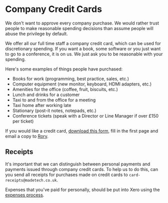 # Company Credit Cards

We don't want to approve every company purchase. We would rather trust people to make reasonable spending decisions than assume people will abuse the privilege by default.

We offer all our full time staff a company credit card, which can be used for discretionary spending. If you want a book, some software or you just want to go to a conference, it is on us. We just ask you to be reasonable with your spending.

Here's some examples of things people have purchased:

- Books for work (programming, best practice, sales, etc.)
- Computer equipment (new monitor, keyboard, HDMI adapters, etc.)
- Amenities for the office (coffee, fruit, biscuits, etc.)
- Lunch and drinks for a customer
- Taxi to and from the office for a meeting
- Taxi home after working late
- Stationary (post-it notes, notepads, etc.)
- Conference tickets (speak with a Director or Line Manager if over £150 per ticket)

If you would like a credit card, [download this form](https://drive.google.com/file/d/0B7Zb_9JeCVRkRUlFQWdEVmpEWlE/view?usp=sharing), fill in the first page and email a copy to [Rory](mailto:rory@madetech.com).

## Receipts

It's important that we can distinguish between personal payments and payments issued through company credit cards. To help us to do this, can you send all receipts for purchases made on credit cards to `card-receipts@madetech.co.uk`.

Expenses that you've paid for personally, should be put into Xero using the [expenses process](../guides/compensation/expenses.md).
